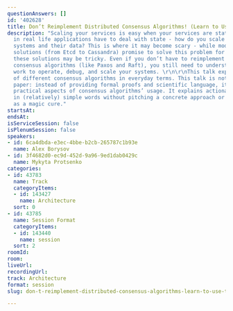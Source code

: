```yaml
---
questionAnswers: []
id: '402628'
title: Don’t Reimplement Distributed Consensus Algorithms! (Learn to Use Them Instead)
description: "Scaling your services is easy when your services are stateless. However,
  in real life applications have to deal with state - how do you scale stateful software
  systems and their data? This is where it may become scary - while modern storage
  solutions (from Etcd to Cassandra) promise to solve this problem for us, operating
  these solutions may be tricky. Even if you don’t have to reimplement underlying
  consensus algorithms (like Paxos and Raft), you still need to understand how they
  work to operate, debug, and scale your systems. \r\n\r\nThis talk explains the mechanics
  of different consensus algorithms in everyday terms. This talk is not an academic
  paper: instead of providing formal proofs and scientific language, it focuses on
  practical aspects of consensus algorithms’ usage. It explains actionable insights
  in (relatively) simple words without pitching a concrete approach or technology
  as a magic cure."
startsAt: 
endsAt: 
isServiceSession: false
isPlenumSession: false
speakers:
- id: 6ca4dbda-e3ec-4bbe-b2cb-265787c1b93e
  name: Alex Borysov
- id: 3f4682d0-ec9d-452d-9a96-9ed1dab0429c
  name: Mykyta Protsenko
categories:
- id: 43783
  name: Track
  categoryItems:
  - id: 143427
    name: Architecture
  sort: 0
- id: 43785
  name: Session Format
  categoryItems:
  - id: 143440
    name: session
  sort: 2
roomId: 
room: 
liveUrl: 
recordingUrl: 
track: Architecture
format: session
slug: don-t-reimplement-distributed-consensus-algorithms-learn-to-use-them-instead

---
```

